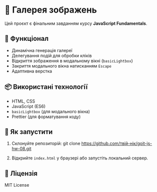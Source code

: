 # 📸 Галерея зображень

Цей проєкт є фінальним завданням курсу **JavaScript Fundamentals**.

## 🚀 Функціонал

- Динамічна генерація галереї
- Делегування подій для обробки кліків
- Відкриття зображення в модальному вікні (`basicLightbox`)
- Закриття модального вікна натисканням `Escape`
- Адаптивна верстка


## 📦 Використані технології

- HTML, CSS
- JavaScript (ES6)
- `basicLightbox` (для модального вікна)
- Prettier (для форматування коду)

## 🔧 Як запустити

1. Склонуйте репозиторій:
git clone https://github.com/твій-нік/goit-js-hw-08.git

2. Відкрийте `index.html` у браузері або запустіть локальний сервер.

## 📜 Ліцензія

MIT License
